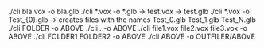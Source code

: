 ./cli bla.vox -o bla.glb
./cli *.vox -o *.glb -> test.vox -> test.glb
./cli *.vox -o Test_{0}.glb -> creates files with the names Test_0.glb Test_1.glb Test_N.glb
./cli FOLDER -o ABOVE
./cli *.* -o ABOVE
./cli file1.vox file2.vox file3.vox -o ABOVE
./cli FOLDER1 FOLDER2 -o ABOVE
./cli ABOVE -o OUTFILER/ABOVE


